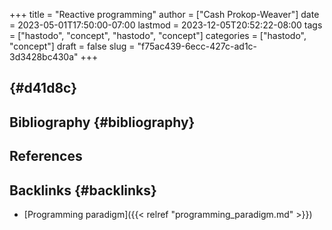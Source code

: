 +++
title = "Reactive programming"
author = ["Cash Prokop-Weaver"]
date = 2023-05-01T17:50:00-07:00
lastmod = 2023-12-05T20:52:22-08:00
tags = ["hastodo", "concept", "hastodo", "concept"]
categories = ["hastodo", "concept"]
draft = false
slug = "f75ac439-6ecc-427c-ad1c-3d3428bc430a"
+++

##  {#d41d8c}


## Bibliography {#bibliography}

## References

<style>.csl-entry{text-indent: -1.5em; margin-left: 1.5em;}</style><div class="csl-bib-body">
</div>


## Backlinks {#backlinks}

-   [Programming paradigm]({{< relref "programming_paradigm.md" >}})
